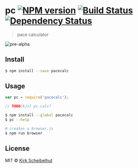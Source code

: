 # pc [![NPM version][npm-image]][npm-url] [![Build Status][travis-image]][travis-url] [![Dependency Status][daviddm-image]][daviddm-url]

> pace calculator

![pre-alpha](http://img.shields.io/badge/status-pre--alpha-lightgrey.svg)

## Install

```sh
$ npm install --save pacecalc
```

## Usage

```js
var pc = require('pacecalc');

// TODO(kjs) pc.calc?
```

```sh
$ npm install --global pacecalc
$ pc --help
```

```sh
# creates a browser.js
$ npm run browser
```

## License

MIT © [Kirk Scheibelhut](http://scheibo.com)


[npm-image]: https://badge.fury.io/js/pacecalc.svg
[npm-url]: https://npmjs.org/package/pacecalc
[travis-image]: https://travis-ci.org/scheibo/pc.svg?branch=master
[travis-url]: https://travis-ci.org/scheibo/pc
[daviddm-image]: https://david-dm.org/scheibo/pc.svg?theme=shields.io
[daviddm-url]: https://david-dm.org/scheibo/pc
